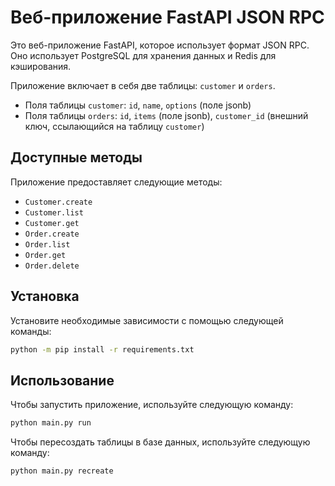 # Веб-приложение FastAPI JSON RPC

Это веб-приложение FastAPI, которое использует формат JSON RPC. Оно использует PostgreSQL для хранения данных и Redis для кэширования.

Приложение включает в себя две таблицы: `customer` и `orders`.

- Поля таблицы `customer`: `id`, `name`, `options` (поле jsonb)
- Поля таблицы `orders`: `id`, `items` (поле jsonb), `customer_id` (внешний ключ, ссылающийся на таблицу `customer`)

## Доступные методы

Приложение предоставляет следующие методы:

- `Customer.create`
- `Customer.list`
- `Customer.get`
- `Order.create`
- `Order.list`
- `Order.get`
- `Order.delete`

## Установка

Установите необходимые зависимости с помощью следующей команды:

```bash
python -m pip install -r requirements.txt
```

## Использование

Чтобы запустить приложение, используйте следующую команду:

```bash
python main.py run
```

Чтобы пересоздать таблицы в базе данных, используйте следующую команду:

```bash
python main.py recreate
```
